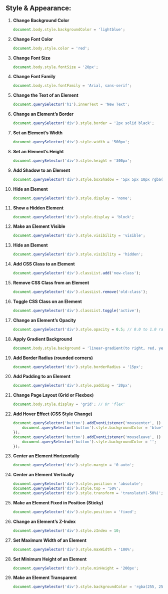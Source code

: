 ## **Style & Appearance**:

1. **Change Background Color**
   ```javascript
   document.body.style.backgroundColor = 'lightblue';
   ```

2. **Change Font Color**
   ```javascript
   document.body.style.color = 'red';
   ```

3. **Change Font Size**
   ```javascript
   document.body.style.fontSize = '20px';
   ```

4. **Change Font Family**
   ```javascript
   document.body.style.fontFamily = 'Arial, sans-serif';
   ```

5. **Change the Text of an Element**
   ```javascript
   document.querySelector('h1').innerText = 'New Text';
   ```

6. **Change an Element’s Border**
   ```javascript
   document.querySelector('div').style.border = '2px solid black';
   ```

7. **Set an Element’s Width**
   ```javascript
   document.querySelector('div').style.width = '500px';
   ```

8. **Set an Element’s Height**
   ```javascript
   document.querySelector('div').style.height = '300px';
   ```

9. **Add Shadow to an Element**
   ```javascript
   document.querySelector('div').style.boxShadow = '5px 5px 10px rgba(0,0,0,0.5)';
   ```

10. **Hide an Element**
    ```javascript
    document.querySelector('div').style.display = 'none';
    ```

11. **Show a Hidden Element**
    ```javascript
    document.querySelector('div').style.display = 'block';
    ```

12. **Make an Element Visible**
    ```javascript
    document.querySelector('div').style.visibility = 'visible';
    ```

13. **Hide an Element**
    ```javascript
    document.querySelector('div').style.visibility = 'hidden';
    ```

14. **Add CSS Class to an Element**
    ```javascript
    document.querySelector('div').classList.add('new-class');
    ```

15. **Remove CSS Class from an Element**
    ```javascript
    document.querySelector('div').classList.remove('old-class');
    ```

16. **Toggle CSS Class on an Element**
    ```javascript
    document.querySelector('div').classList.toggle('active');
    ```

17. **Change an Element’s Opacity**
    ```javascript
    document.querySelector('div').style.opacity = 0.5; // 0.0 to 1.0 range
    ```

18. **Apply Gradient Background**
    ```javascript
    document.body.style.background = 'linear-gradient(to right, red, yellow)';
    ```

19. **Add Border Radius (rounded corners)**
    ```javascript
    document.querySelector('div').style.borderRadius = '15px';
    ```

20. **Add Padding to an Element**
    ```javascript
    document.querySelector('div').style.padding = '20px';
    ```

21. **Change Page Layout (Grid or Flexbox)**
    ```javascript
    document.body.style.display = 'grid'; // Or 'flex'
    ```

22. **Add Hover Effect (CSS Style Change)**
    ```javascript
    document.querySelector('button').addEventListener('mouseenter', () => {
        document.querySelector('button').style.backgroundColor = 'blue';
    });
    document.querySelector('button').addEventListener('mouseleave', () => {
        document.querySelector('button').style.backgroundColor = '';
    });
    ```

23. **Center an Element Horizontally**
    ```javascript
    document.querySelector('div').style.margin = '0 auto';
    ```

24. **Center an Element Vertically**
    ```javascript
    document.querySelector('div').style.position = 'absolute';
    document.querySelector('div').style.top = '50%';
    document.querySelector('div').style.transform = 'translateY(-50%)';
    ```

25. **Make an Element Fixed in Position (Sticky)**
    ```javascript
    document.querySelector('div').style.position = 'fixed';
    ```

26. **Change an Element’s Z-Index**
    ```javascript
    document.querySelector('div').style.zIndex = 10;
    ```

27. **Set Maximum Width of an Element**
    ```javascript
    document.querySelector('div').style.maxWidth = '100%';
    ```

28. **Set Minimum Height of an Element**
    ```javascript
    document.querySelector('div').style.minHeight = '200px';
    ```

29. **Make an Element Transparent**
    ```javascript
    document.querySelector('div').style.backgroundColor = 'rgba(255, 255, 255, 0)';
    ```
